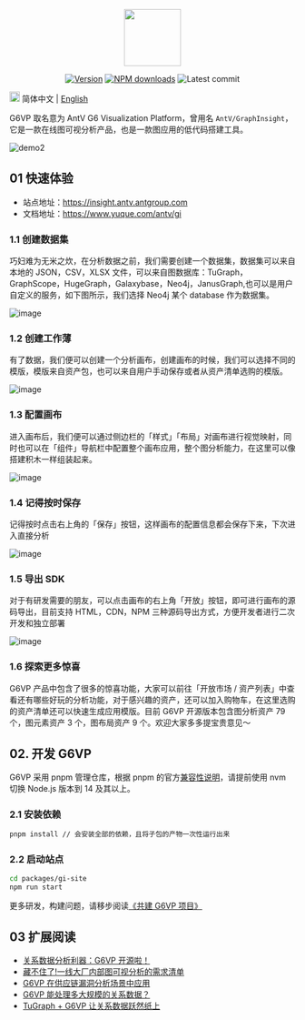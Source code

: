 <p align="center">
  <a href="https://insight.antv.antgroup.com">
    <img width="100" src="https://mdn.alipayobjects.com/huamei_qa8qxu/afts/img/A*JWHaT5RS95YAAAAAAAAAAAAADmJ7AQ/original">
  </a>
</p>

<div align="center">
  
[![Version](https://badgen.net/npm/v/@antv/gi-sdk)](https://www.npmjs.com/@antv/gi-sdk)
[![NPM downloads](http://img.shields.io/npm/dm/@antv/gi-sdk.svg)](http://npmjs.com/@antv/gi-sdk)
![Latest commit](https://badgen.net/github/last-commit/antvis/graphinsight)
  
</div>

<img src="https://gw.alipayobjects.com/zos/antfincdn/R8sN%24GNdh6/language.svg" width="18"> 简体中文 | [English](/docs/README.en-US.md)

G6VP 取名意为 AntV G6 Visualization Platform，曾用名 `AntV/GraphInsight`，它是一款在线图可视分析产品，也是一款图应用的低代码搭建工具。

![demo2](https://github.com/antvis/G6VP/assets/10703060/40560cd2-3fea-41f8-888b-5abc1eb09b66)

## 01 快速体验

- 站点地址：https://insight.antv.antgroup.com
- 文档地址：https://www.yuque.com/antv/gi

### 1.1 创建数据集

巧妇难为无米之炊，在分析数据之前，我们需要创建一个数据集，数据集可以来自本地的 JSON，CSV，XLSX 文件，可以来自图数据库：TuGraph，GraphScope，HugeGraph，Galaxybase，Neo4j，JanusGraph,也可以是用户自定义的服务，如下图所示，我们选择 Neo4j 某个 database 作为数据集。

![image](https://github.com/antvis/G6VP/assets/10703060/85667759-70b2-4166-8181-47cb9e9fa3a3)

### 1.2 创建工作薄

有了数据，我们便可以创建一个分析画布，创建画布的时候，我们可以选择不同的模版，模版来自资产包，也可以来自用户手动保存或者从资产清单选购的模版。

![image](https://github.com/antvis/G6VP/assets/10703060/91d44a3e-873c-48e6-9a82-3576677d73a8)

### 1.3 配置画布

进入画布后，我们便可以通过侧边栏的「样式」「布局」对画布进行视觉映射，同时也可以在「组件」导航栏中配置整个画布应用，整个图分析能力，在这里可以像搭建积木一样组装起来。

![image](https://github.com/antvis/G6VP/assets/10703060/a1069da9-3034-4580-a3fc-c3d824445d4a)

### 1.4 记得按时保存

记得按时点击右上角的「保存」按钮，这样画布的配置信息都会保存下来，下次进入直接分析

![image](https://github.com/antvis/G6VP/assets/10703060/11779885-5e43-4c37-81c4-54f152d9ebbe)

### 1.5 导出 SDK

对于有研发需要的朋友，可以点击画布的右上角「开放」按钮，即可进行画布的源码导出，目前支持 HTML，CDN，NPM 三种源码导出方式，方便开发者进行二次开发和独立部署

![image](https://github.com/antvis/G6VP/assets/10703060/557a3555-60f6-432f-a898-073bfe478983)

### 1.6 探索更多惊喜

G6VP 产品中包含了很多的惊喜功能，大家可以前往「开放市场 / 资产列表」中查看还有哪些好玩的分析功能，对于感兴趣的资产，还可以加入购物车，在这里选购的资产清单还可以快速生成应用模版。目前 G6VP 开源版本包含图分析资产 79 个，图元素资产 3 个，图布局资产 9 个。欢迎大家多多提宝贵意见～

## 02. 开发 G6VP

G6VP 采用 pnpm 管理仓库，根据 pnpm 的官方[兼容性说明](https://pnpm.io/installation#compatibility)，请提前使用 nvm 切换 Node.js 版本到 14 及其以上。

### 2.1 安装依赖

```bash
pnpm install // 会安装全部的依赖，且将子包的产物一次性运行出来
```

### 2.2 启动站点

```bash
cd packages/gi-site
npm run start
```

更多研发，构建问题，请移步阅读[《共建 G6VP 项目》](/docs/CONTRIBUTING.md)

## 03 扩展阅读

- [关系数据分析利器：G6VP 开源啦！](https://www.yuque.com/antv/blog/hvyi6wtaqsgug2a6)
- [藏不住了!一线大厂内部图可视分析的需求清单](https://www.yuque.com/antv/gi/hzbk0g)
- [G6VP 在供应链漏洞分析场景中应用](https://www.yuque.com/antv/gi/nxv0yx)
- [G6VP 能处理多大规模的关系数据？](https://www.yuque.com/antv/gi/geyqyr)
- [TuGraph + G6VP 让关系数据跃然纸上](https://www.bilibili.com/video/BV1Vv4y1V7tH)
